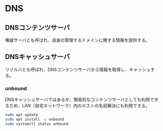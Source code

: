 # DNS

## DNSコンテンツサーバ

権威サーバとも呼ばれ、自身の管理するドメインに関する情報を提供する。

## DNSキャッシュサーバ

リゾルバとも呼ばれ、DNSコンテンツサーバから情報を取得し、キャッシュする。

### unbound

DNSキャッシュサーバではあるが、簡易的なコンテンツサーバとしても利用できるため、LAN（自宅ネットワーク）内のホストの名前解決にも利用できる。

```bash
sudo apt update
sudo apt install -y unbound
sudo systemctl status unbound
```

```bash
```
